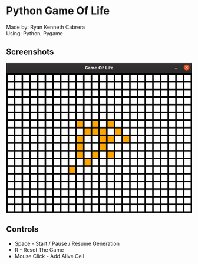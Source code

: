 # Python Game Of Life

Made by: Ryan Kenneth Cabrera  
Using: Python, Pygame

## Screenshots
![](images/screenshot.png)

## Controls
* Space - Start / Pause / Resume Generation 
* R - Reset The Game
* Mouse Click - Add Alive Cell